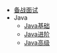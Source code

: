 * [备战面试](./docs/01xx.md)
* Java
    * [Java基础](./docs/01xx.md)
    * [Java进阶](./docs/02xx.md)
    * [Java高级](./docs/03xx.md)